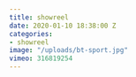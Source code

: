 ```yaml
---
title: showreel
date: 2020-01-10 18:38:00 Z
categories:
- showreel
image: "/uploads/bt-sport.jpg"
vimeo: 316819254
---
```


